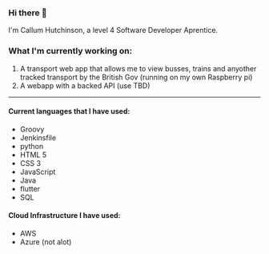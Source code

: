 ### Hi there 👋
I'm Callum Hutchinson, a level 4 Software Developer Aprentice.


### What I'm currently working on:
1. A transport web app that allows me to view busses, trains and anyother tracked transport by the British Gov (running on my own Raspberry pi)
2. A webapp with a backed API (use TBD)


----
#### Current languages that I have used:
- Groovy
- Jenkinsfile
- python
- HTML 5
- CSS 3
- JavaScript
- Java
- flutter
- SQL

#### Cloud Infrastructure I have used:
- AWS
- Azure (not alot)



<!--
**Callach-Bug/Callach-Bug** is a ✨ _special_ ✨ repository because its `README.md` (this file) appears on your GitHub profile.

Here are some ideas to get you started:

- 🔭 I’m currently working on ...
- 🌱 I’m currently learning ...
- 👯 I’m looking to collaborate on ...
- 🤔 I’m looking for help with ...
- 💬 Ask me about ...
- 📫 How to reach me: ...
- 😄 Pronouns: ...
- ⚡ Fun fact: ...
-->
